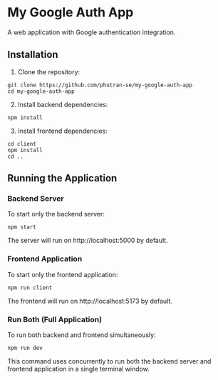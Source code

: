 # My Google Auth App

A web application with Google authentication integration.

## Installation

1. Clone the repository:
```
git clone https://github.com/phutran-se/my-google-auth-app
cd my-google-auth-app
```

2. Install backend dependencies:
```
npm install
```

3. Install frontend dependencies:
```
cd client
npm install
cd ..
```

## Running the Application

### Backend Server

To start only the backend server:
```
npm start
```

The server will run on http://localhost:5000 by default.

### Frontend Application

To start only the frontend application:
```
npm run client
```

The frontend will run on http://localhost:5173 by default.

### Run Both (Full Application)

To run both backend and frontend simultaneously:
```
npm run dev
```

This command uses concurrently to run both the backend server and frontend application in a single terminal window.